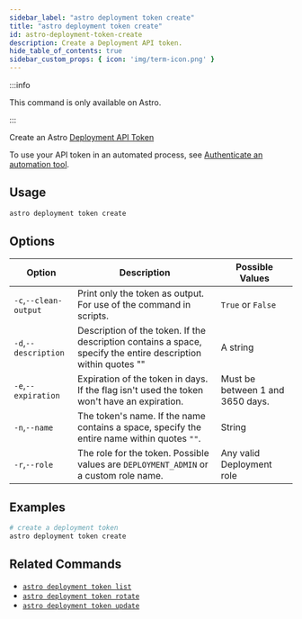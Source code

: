 ```yaml
---
sidebar_label: "astro deployment token create"
title: "astro deployment token create"
id: astro-deployment-token-create
description: Create a Deployment API token.
hide_table_of_contents: true
sidebar_custom_props: { icon: 'img/term-icon.png' }
---
```


:::info

This command is only available on Astro.

:::

Create an Astro [Deployment API Token](deployment-api-tokens.md)

To use your API token in an automated process, see [Authenticate an automation tool](automation-authentication.md).

## Usage

```sh
astro deployment token create
```

## Options

| Option                         | Description                                                                            | Possible Values                                                                |
| ------------------------------ | -------------------------------------------------------------------------------------- | ------------------------------------------------------------------------------ |
| `-c`,`--clean-output`           |    Print only the token as output. For use of the command in scripts.                                                | `True` or `False` |
| `-d`,`--description`           |    Description of the token. If the description contains a space, specify the entire description within quotes ""                                                | A string |
| `-e`,`--expiration`           |    Expiration of the token in days. If the flag isn't used the token won't have an expiration.                                                | Must be between 1 and 3650 days. |
| `-n`,`--name`           |    The token's name. If the name contains a space, specify the entire name within quotes `""`.                                                | String |
| `-r`,`--role`           |    The role for the token. Possible values are `DEPLOYMENT_ADMIN` or a custom role name.                                                | Any valid Deployment role |

## Examples

```bash
# create a deployment token
astro deployment token create

```

## Related Commands

- [`astro deployment token list`](cli/astro-deployment-token-list.md)
- [`astro deployment token rotate`](cli/astro-deployment-token-rotate.md)
- [`astro deployment token update`](cli/astro-deployment-token-update.md)